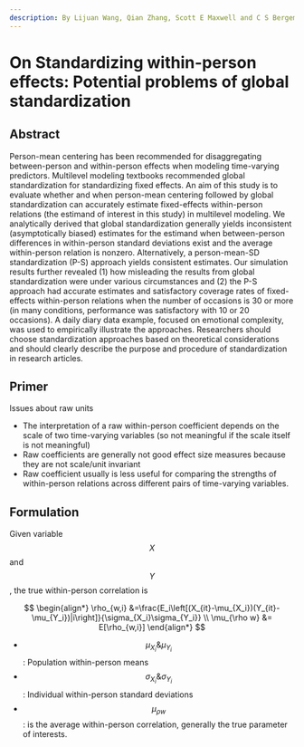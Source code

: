 ```yaml
---
description: By Lijuan Wang, Qian Zhang, Scott E Maxwell and C S Bergeman
---
```


# On Standardizing within-person effects: Potential problems of global standardization

## Abstract

Person-mean centering has been recommended for disaggregating between-person and within-person effects when modeling time-varying predictors. Multilevel modeling textbooks recommended global standardization for standardizing fixed effects. An aim of this study is to evaluate whether and when person-mean centering followed by global standardization can accurately estimate fixed-effects within-person relations (the estimand of interest in this study) in multilevel modeling. We analytically derived that global standardization generally yields inconsistent (asymptotically biased) estimates for the estimand when between-person differences in within-person standard deviations exist and the average within-person relation is nonzero. Alternatively, a person-mean-SD standardization (P-S) approach yields consistent estimates. Our simulation results further revealed (1) how misleading the results from global standardization were under various circumstances and (2) the P-S approach had accurate estimates and satisfactory coverage rates of fixed-effects within-person relations when the number of occasions is 30 or more (in many conditions, performance was satisfactory with 10 or 20 occasions). A daily diary data example, focused on emotional complexity, was used to empirically illustrate the approaches. Researchers should choose standardization approaches based on theoretical considerations and should clearly describe the purpose and procedure of standardization in research articles.

## Primer

Issues about raw units&#x20;

* The interpretation of a raw within-person coefficient depends on the scale of two time-varying variables (so not meaningful if the scale itself is not meaningful)
* Raw coefficients are generally not good effect size measures because they are not scale/unit invariant
* Raw coefficient usually is less useful for comparing the strengths of within-person relations across different pairs of time-varying variables.&#x20;

## Formulation&#x20;

Given variable $$X$$ and $$Y$$, the true within-person correlation is&#x20;

$$
\begin{align*}
\rho_{w,i}  &=\frac{E_i\left[(X_{it}-\mu_{X_i})(Y_{it}-\mu_{Y_i})|i\right]}{\sigma_{X_i}\sigma_{Y_i}} \\
\mu_{\rho w} &= E[\rho_{w,i}]
\end{align*}
$$

* $$\mu_{X_i} \& \mu_{Y_i}$$: Population within-person means
* $$\sigma_{X_i} \&  \sigma_{Y_i}$$: Individual within-person standard deviations
*   $$\mu_{\rho w}$$: is the average within-person correlation, generally the true parameter of interests.&#x20;







